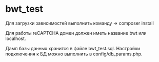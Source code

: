 # bwt_test

Для загрузки зависимостей выполнить команду 
-> composer install

Для работы reCAPTCHA домен должен иметь название bwt или localhost.

Дамп базы данных хранится в файле bwt_test.sql. Настройки подключения к БД можно выполнить в config/db_params.php.
